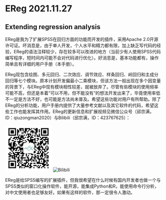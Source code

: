 # EReg 2021.11.27
## Extending regression analysis

EReg是我为了扩展SPSS在回归方面的功能而开发的插件，采用Apache 2.0开源许可证。坏消息是，由于单人开发，个人水平和精力都有限，加上缺乏写代码的经验，EReg的语法注释较少，存在较多可以改进的地方（当前少有人使用SPSS代码编写程序，短时间内可能不会对代码进行优化）。好消息是，基本功能都有，操作简单且有详细的用户手册（本手册）。

EReg现包含绘图、多元回归、二次效应、调节效应、样条回归、岭回归和主成分回归等七个模块。原本计划开发偏最小二乘模块，但该方法一般出现在多个因变量的背景下，与EReg中现有模块相性较差，就被放弃了。尽管有些模块的使用频率可能不高，但还是本着“可以不用，但不能没有”的想法开发出来了，毕竟使用率低不一定是方法不好，也可能是方法尚未普及。希望这些功能对用户有所帮助。除了EReg的分析功能，用户手册内提供了大量参考文献以及其它软件的代码，希望这些工作也能发挥其作用。EReg的更新信息和扩展视频见微信公众号（邱宗满，ID：qiuzongman2020）与Bilibili（邱宗满，ID：423767625）：

![微信公众号](https://github.com/zongmanqiu/EReg/blob/main/%E5%9B%BE/%E5%BE%AE%E4%BF%A1%E5%85%AC%E4%BC%97%E5%8F%B7.jpg)
![Bilibili](https://github.com/zongmanqiu/EReg/blob/main/%E5%9B%BE/Bilibili.jpg)

EReg是给SPSS编写的扩展插件，但我很希望在什么时候有国内开发者也做一个与SPSS类似的窗口化操作软件，能开源，能集成Python和R，能使用命令行分析，对中文使用者也足够友好。如果有这样的软件，那一定很令人激动。
